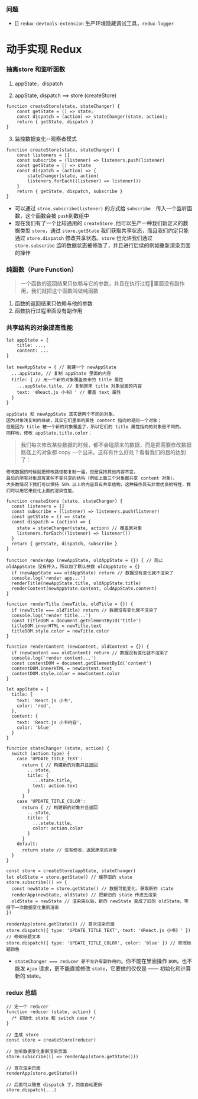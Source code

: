 ### 问题
- [] `redux-devtools-extension` 生产环境隐藏调试工具，`redux-logger`

# 动手实现 Redux
### 抽离store 和监听函数
1. appState，dispatch

2. appState, dispatch ==> store (createStore)

```
function createStore(state, stateChanger) {
    const getState = () => state;
    const dispatch = (action) => stateChanger(state, action);
    return { getState, dispatch }
}
```
3. 监控数据变化--观察者模式
```
function createStore(state, stateChanger) {
    const listeners = []
    const subscribe = (listener) => listeners.push(listener)
    const getState = () => state
    const dispatch = (action) => {
        stateChanger(state, action)
        listeners.forEach((listener) => listener())
    }
    return { getState, dispatch, subscribe }
}
```
- 可以通过 `stroe.subscribe(listener)` 的方式给 `subscribe  `传入一个监听函数，这个函数会被 `push`到数组中
- 现在我们有了一个比较通用的 `createStore` ,他可以生产一种我们新定义的数据类型 `store`，通过 `store.getState` 我们获取共享状态，而且我们约定只能通过 `store.dispatch` 修改共享状态。`store` 也允许我们通过 `store.subscribe` 监听数据状态被修改了，并且进行后续的例如重新渲染页面的操作

### 纯函数（Pure Function）
> 一个函数的返回结果只依赖与它的参数，并且在执行过程里面没有副作用，我们就把这个函数叫做纯函数
1. 函数的返回结果只依赖与他的参数
2. 函数执行过程里面没有副作用

### 共享结构的对象提高性能
```
let appState = {
    title: ...,
    content: ...
}

let newAppState = { // 新建一个 newAppState
  ...appState, // 复制 appState 里面的内容
  title: { // 用一个新的对象覆盖原来的 title 属性
    ...appState.title, // 复制原来 title 对象里面的内容
    text: '《React.js 小书》' // 覆盖 text 属性
  }
}

appState 和 newAppState 其实是两个不同的对象，
因为对象浅复制的缘故，其实它们里面的属性 content 指向的是同一个对象；
但是因为 title 被一个新的对象覆盖了，所以它们的 title 属性指向的对象是不同的。
同样地，修改 appState.title.color：

```
> 我们每次修改某些数据的时候，都不会碰原来的数据，而是把需要修改数据路径上的对象都 copy 一个出来。这样有什么好处？看看我们的目的达到了：
```
修改数据的时候就把修改路径都复制一遍，但是保持其他内容不变，
最后的所有对象具有某些不变共享的结构（例如上面三个对象都共享 content 对象）。
大多数情况下我们可以保持 50% 以上的内容具有共享结构，这种操作具有非常优良的特性，我们可以用它来优化上面的渲染性能。
```
```
function createStore (state, stateChanger) {
  const listeners = []
  const subscribe = (listener) => listeners.push(listener)
  const getState = () => state
  const dispatch = (action) => {
    state = stateChanger(state, action) // 覆盖原对象
    listeners.forEach((listener) => listener())
  }
  return { getState, dispatch, subscribe }
}

function renderApp (newAppState, oldAppState = {}) { // 防止 oldAppState 没有传入，所以加了默认参数 oldAppState = {}
  if (newAppState === oldAppState) return // 数据没有变化就不渲染了
  console.log('render app...')
  renderTitle(newAppState.title, oldAppState.title)
  renderContent(newAppState.content, oldAppState.content)
}

function renderTitle (newTitle, oldTitle = {}) {
  if (newTitle === oldTitle) return // 数据没有变化就不渲染了
  console.log('render title...')
  const titleDOM = document.getElementById('title')
  titleDOM.innerHTML = newTitle.text
  titleDOM.style.color = newTitle.color
}

function renderContent (newContent, oldContent = {}) {
  if (newContent === oldContent) return // 数据没有变化就不渲染了
  console.log('render content...')
  const contentDOM = document.getElementById('content')
  contentDOM.innerHTML = newContent.text
  contentDOM.style.color = newContent.color
}

let appState = {
  title: {
    text: 'React.js 小书',
    color: 'red',
  },
  content: {
    text: 'React.js 小书内容',
    color: 'blue'
  }
}

function stateChanger (state, action) {
  switch (action.type) {
    case 'UPDATE_TITLE_TEXT':
      return { // 构建新的对象并且返回
        ...state,
        title: {
          ...state.title,
          text: action.text
        }
      }
    case 'UPDATE_TITLE_COLOR':
      return { // 构建新的对象并且返回
        ...state,
        title: {
          ...state.title,
          color: action.color
        }
      }
    default:
      return state // 没有修改，返回原来的对象
  }
}

const store = createStore(appState, stateChanger)
let oldState = store.getState() // 缓存旧的 state
store.subscribe(() => {
  const newState = store.getState() // 数据可能变化，获取新的 state
  renderApp(newState, oldState) // 把新旧的 state 传进去渲染
  oldState = newState // 渲染完以后，新的 newState 变成了旧的 oldState，等待下一次数据变化重新渲染
})

renderApp(store.getState()) // 首次渲染页面
store.dispatch({ type: 'UPDATE_TITLE_TEXT', text: '《React.js 小书》' }) // 修改标题文本
store.dispatch({ type: 'UPDATE_TITLE_COLOR', color: 'blue' }) // 修改标题颜色
```

- `stateChanger === reducer 是不允许有副作用的`。你不能在里面操作 `DOM`，也不能发 `Ajax` 请求，更不能直接修改 `state`，它要做的仅仅是 —— 初始化和计算新的 state。

### redux 总结
```
// 定一个 reducer
function reducer (state, action) {
  /* 初始化 state 和 switch case */
}

// 生成 store
const store = createStore(reducer)

// 监听数据变化重新渲染页面
store.subscribe(() => renderApp(store.getState()))

// 首次渲染页面
renderApp(store.getState()) 

// 后面可以随意 dispatch 了，页面自动更新
store.dispatch(...)
```


